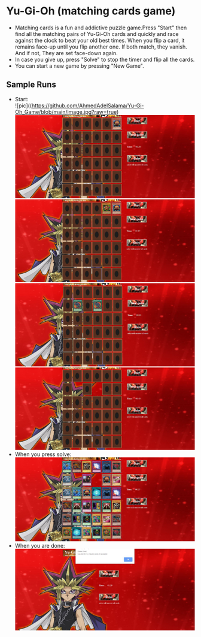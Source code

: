 # Yu-Gi-Oh (matching cards game)  

- Matching cards is a fun and addictive puzzle game.Press "Start" then find all the matching pairs of Yu-Gi-Oh cards and quickly and race against the clock to beat your old best times. When you flip a card, it remains face-up until you flip another one. If both match, they vanish. And if not, They are set face-down again.  
- In case you give up, press "Solve" to stop the timer and flip all the cards.  
- You can start a new game by pressing "New Game".  

## Sample Runs  

- Start:  
![pic]((https://github.com/AhmedAdelSalama/Yu-Gi-Oh_Game/blob/main/image.jpg?raw=true)  
![pic](res/picture2.png)  
![pic](res/picture3.png)  
![pic](res/picture4.png)  
![pic](res/picture5.png)  
- When you press solve:
![pic](res/picture6.png)  
- When you are done:
![pic](res/picture7.png)  

